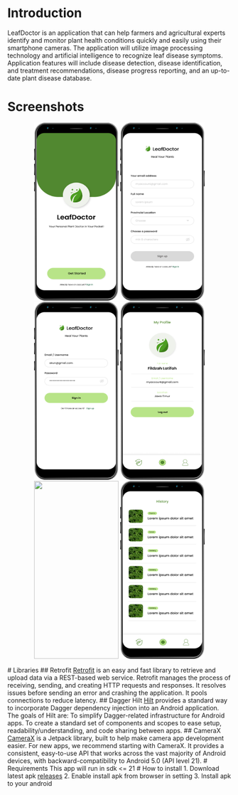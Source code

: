 # Introduction
LeafDoctor is an application that can help farmers and agricultural experts identify and monitor plant health conditions quickly and easily using their smartphone cameras. The application will utilize image processing technology and artificial intelligence to recognize leaf disease symptoms. Application features will include disease detection, disease identification, and treatment recommendations, disease progress reporting, and an up-to-date plant disease database.
# Screenshots
<p align="center">
  <img src="https://github.com/nurevina/Leaf-Doctor/blob/master/screenshots/Asset%201.png" height="400" width="190"/>
  <img src="https://github.com/nurevina/Leaf-Doctor/blob/master/screenshots/Asset%202.png" height="400" width="190"/>
  <img src="https://github.com/nurevina/Leaf-Doctor/blob/master/screenshots/Asset%203.png" height="400" width="190"/>
  <img src="https://github.com/nurevina/Leaf-Doctor/blob/master/screenshots/Asset%204.png" height="400" width="190"/>
  <img src="https://github.com/nurevina/Leaf-Doctor/blob/master/screenshots/Asset%205.png" height="400" width="190"/>
  <img src="https://github.com/nurevina/Leaf-Doctor/blob/master/screenshots/Asset%206.png" height="400" width="190"/>
</p>
# Libraries
## Retrofit
<a href ="https://square.github.io/retrofit/">Retrofit</a> is an easy and fast library to retrieve and upload data via a REST-based web service. Retrofit manages the process of receiving, sending, and creating HTTP requests and responses. It resolves issues before sending an error and crashing the application. It pools connections to reduce latency.
## Dagger Hilt
<a href = "https://dagger.dev/hilt/">Hilt</a> provides a standard way to incorporate Dagger dependency injection into an Android application. The goals of Hilt are: To simplify Dagger-related infrastructure for Android apps. To create a standard set of components and scopes to ease setup, readability/understanding, and code sharing between apps.
## CameraX
<a href ="https://developer.android.com/jetpack/androidx/releases/camera?hl=id">CameraX</a> is a Jetpack library, built to help make camera app development easier. For new apps, we recommend starting with CameraX. It provides a consistent, easy-to-use API that works across the vast majority of Android devices, with backward-compatibility to Android 5.0 (API level 21).
# Requirements
This app will run in sdk <= 21
# How to install
1. Download latest apk <a href="https://github.com/nurevina/Leaf-Doctor/releases">releases</a>
2. Enable install apk from browser in setting
3. Install apk to your android
